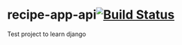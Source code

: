 # recipe-app-api[![Build Status](https://travis-ci.org/JesusEduardo2028/recipe-app-api.svg?branch=master)](https://travis-ci.org/JesusEduardo2028/recipe-app-api)

Test project to learn django
